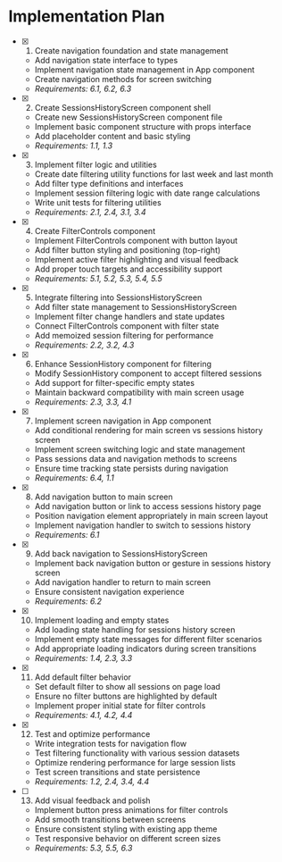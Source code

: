 # Implementation Plan

- [x] 1. Create navigation foundation and state management





  - Add navigation state interface to types
  - Implement navigation state management in App component
  - Create navigation methods for screen switching
  - _Requirements: 6.1, 6.2, 6.3_

- [x] 2. Create SessionsHistoryScreen component shell





  - Create new SessionsHistoryScreen component file
  - Implement basic component structure with props interface
  - Add placeholder content and basic styling
  - _Requirements: 1.1, 1.3_

- [x] 3. Implement filter logic and utilities





  - Create date filtering utility functions for last week and last month
  - Add filter type definitions and interfaces
  - Implement session filtering logic with date range calculations
  - Write unit tests for filtering utilities
  - _Requirements: 2.1, 2.4, 3.1, 3.4_

- [x] 4. Create FilterControls component





  - Implement FilterControls component with button layout
  - Add filter button styling and positioning (top-right)
  - Implement active filter highlighting and visual feedback
  - Add proper touch targets and accessibility support
  - _Requirements: 5.1, 5.2, 5.3, 5.4, 5.5_

- [x] 5. Integrate filtering into SessionsHistoryScreen





  - Add filter state management to SessionsHistoryScreen
  - Implement filter change handlers and state updates
  - Connect FilterControls component with filter state
  - Add memoized session filtering for performance
  - _Requirements: 2.2, 3.2, 4.3_

- [x] 6. Enhance SessionHistory component for filtering





  - Modify SessionHistory component to accept filtered sessions
  - Add support for filter-specific empty states
  - Maintain backward compatibility with main screen usage
  - _Requirements: 2.3, 3.3, 4.1_

- [x] 7. Implement screen navigation in App component






  - Add conditional rendering for main screen vs sessions history screen
  - Implement screen switching logic and state management
  - Pass sessions data and navigation methods to screens
  - Ensure time tracking state persists during navigation
  - _Requirements: 6.4, 1.1_


- [x] 8. Add navigation button to main screen




  - Add navigation button or link to access sessions history page
  - Position navigation element appropriately in main screen layout
  - Implement navigation handler to switch to sessions history
  - _Requirements: 6.1_

- [x] 9. Add back navigation to SessionsHistoryScreen





  - Implement back navigation button or gesture in sessions history screen
  - Add navigation handler to return to main screen
  - Ensure consistent navigation experience
  - _Requirements: 6.2_

- [x] 10. Implement loading and empty states





  - Add loading state handling for sessions history screen
  - Implement empty state messages for different filter scenarios
  - Add appropriate loading indicators during screen transitions
  - _Requirements: 1.4, 2.3, 3.3_

- [x] 11. Add default filter behavior





  - Set default filter to show all sessions on page load
  - Ensure no filter buttons are highlighted by default
  - Implement proper initial state for filter controls
  - _Requirements: 4.1, 4.2, 4.4_

- [x] 12. Test and optimize performance





  - Write integration tests for navigation flow
  - Test filtering functionality with various session datasets
  - Optimize rendering performance for large session lists
  - Test screen transitions and state persistence
  - _Requirements: 1.2, 2.4, 3.4, 4.4_

- [ ] 13. Add visual feedback and polish





  - Implement button press animations for filter controls
  - Add smooth transitions between screens
  - Ensure consistent styling with existing app theme
  - Test responsive behavior on different screen sizes
  - _Requirements: 5.3, 5.5, 6.3_